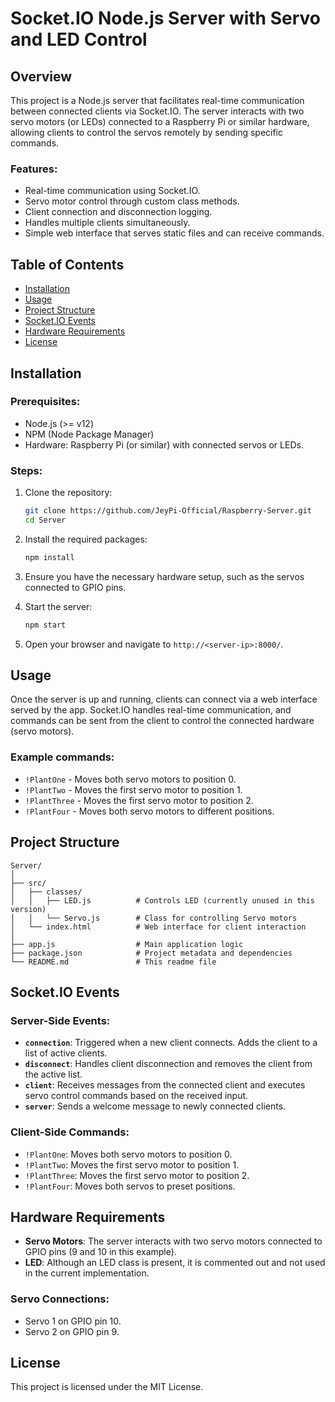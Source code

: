 # Socket.IO Node.js Server with Servo and LED Control

## Overview

This project is a Node.js server that facilitates real-time communication between connected clients via Socket.IO. The server interacts with two servo motors (or LEDs) connected to a Raspberry Pi or similar hardware, allowing clients to control the servos remotely by sending specific commands.

### Features:
- Real-time communication using Socket.IO.
- Servo motor control through custom class methods.
- Client connection and disconnection logging.
- Handles multiple clients simultaneously.
- Simple web interface that serves static files and can receive commands.

## Table of Contents

- [Installation](#installation)
- [Usage](#usage)
- [Project Structure](#project-structure)
- [Socket.IO Events](#socketio-events)
- [Hardware Requirements](#hardware-requirements)
- [License](#license)

## Installation

### Prerequisites:
- Node.js (>= v12)
- NPM (Node Package Manager)
- Hardware: Raspberry Pi (or similar) with connected servos or LEDs.

### Steps:

1. Clone the repository:
   ```bash
   git clone https://github.com/JeyPi-Official/Raspberry-Server.git
   cd Server
   ```

2. Install the required packages:
   ```bash
   npm install
   ```

3. Ensure you have the necessary hardware setup, such as the servos connected to GPIO pins.

4. Start the server:
   ```bash
   npm start
   ```

5. Open your browser and navigate to `http://<server-ip>:8000/`.

## Usage

Once the server is up and running, clients can connect via a web interface served by the app. Socket.IO handles real-time communication, and commands can be sent from the client to control the connected hardware (servo motors).

### Example commands:
- `!PlantOne` - Moves both servo motors to position 0.
- `!PlantTwo` - Moves the first servo motor to position 1.
- `!PlantThree` - Moves the first servo motor to position 2.
- `!PlantFour` - Moves both servo motors to different positions.

## Project Structure

```
Server/
│
├── src/
│   ├── classes/
│   │   ├── LED.js          # Controls LED (currently unused in this version)
│   │   └── Servo.js        # Class for controlling Servo motors
│   └── index.html          # Web interface for client interaction
│
├── app.js                  # Main application logic
├── package.json            # Project metadata and dependencies
└── README.md               # This readme file
```

## Socket.IO Events

### Server-Side Events:

- **`connection`**: Triggered when a new client connects. Adds the client to a list of active clients.
- **`disconnect`**: Handles client disconnection and removes the client from the active list.
- **`client`**: Receives messages from the connected client and executes servo control commands based on the received input.
- **`server`**: Sends a welcome message to newly connected clients.

### Client-Side Commands:
- `!PlantOne`: Moves both servo motors to position 0.
- `!PlantTwo`: Moves the first servo motor to position 1.
- `!PlantThree`: Moves the first servo motor to position 2.
- `!PlantFour`: Moves both servos to preset positions.

## Hardware Requirements

- **Servo Motors**: The server interacts with two servo motors connected to GPIO pins (9 and 10 in this example).
- **LED**: Although an LED class is present, it is commented out and not used in the current implementation.
  
### Servo Connections:
- Servo 1 on GPIO pin 10.
- Servo 2 on GPIO pin 9.

## License

This project is licensed under the MIT License.
